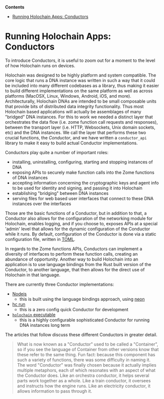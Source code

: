 <!-- START doctoc generated TOC please keep comment here to allow auto update -->
<!-- DON'T EDIT THIS SECTION, INSTEAD RE-RUN doctoc TO UPDATE -->
**Contents**

- [Running Holochain Apps: Conductors](#running-holochain-apps-conductors)

<!-- END doctoc generated TOC please keep comment here to allow auto update -->

# Running Holochain Apps: Conductors

To introduce Conductors, it is useful to zoom out for a moment to the level of how Holochain runs on devices.

Holochain was designed to be highly platform and system compatible.  The core logic that runs a DNA instance was written in such a way that it could be included into many different codebases as a library, thus making it easier to build different implementations on the same platform as well as across platforms (MacOSX, Linux, Windows, Android, iOS, and more). Architecturally, Holochain DNAs are intended to be small composable units that provide bits of distributed data integrity functionality.  Thus most Holochain based applications will actually be assemblages of many "bridged" DNA instances.  For this to work we needed a distinct layer that orchestrates the data flow (i.e. zome function call requests and responses), between the transport layer (i.e. HTTP, Websockets, Unix domain sockets, etc) and the DNA instances.  We call the layer that performs these two crucial functions, the *Conductor*, and we have written a `conductor_api` library to make it easy to build actual Conductor implementations.

Conductors play quite a number of important roles:
- installing, uninstalling, configuring, starting and stopping instances of DNA
- exposing APIs to securely make function calls into the Zome functions of DNA instances
- accepting information concerning the cryptographic keys and agent info to be used for identity and signing, and passing it into Holochain
- establishing "bridging" between DNA instances
- serving files for web based user interfaces that connect to these DNA instances over the interfaces

Those are the basic functions of a Conductor, but in addition to that, a Conductor also allows for the configuration of the networking module for Holochain, enables logging, and if you choose to, exposes APIs at a special 'admin' level that allows for the dynamic configuration of the Conductor while it runs. By default, configuration of the Conductor is done via a static configuration file, written in [TOML](https://github.com/toml-lang/toml).


In regards to the Zome functions APIs, Conductors can implement a diversity of interfaces to perform these function calls, creating an abundance of opportunity. Another way to build Holochain into an application is to use language bindings from the Rust built version of the Conductor, to another language, that then allows for the direct use of Holochain in that language.

There are currently three Conductor implementations:
- [Nodejs](./intro_to_holochain_nodejs.md)
    - this is built using the language bindings approach, using [neon](https://github.com/neon-bindings/neon)
- [hc run](./development_conductor.md)
    - this is a zero config quick Conductor for development
- [`holochain` executable](./production_conductor.md)
    - this is a highly configurable sophisticated Conductor for running DNA instances long term

The articles that follow discuss these different Conductors in greater detail.

> What is now known as a "Conductor" used to be called a "Container", so if you see the language of Container from other versions know that these refer to the same thing. Fun fact: because this component has such a variety of functions, there was some difficulty in naming it. The word "Conductor" was finally chosen because it actually implies multiple metaphors, each of which resonates with an aspect of what the Conductor does. Like an orchestra conductor, it helps several parts work together as a whole. Like a train conductor, it oversees and instructs how the engine runs. Like an electricity conductor, it allows information to pass through it.
